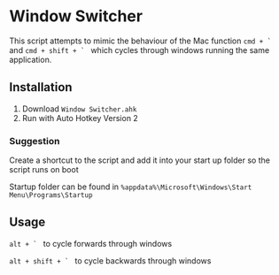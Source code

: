 # Window Switcher
This script attempts to mimic the behaviour of the Mac function ``cmd + ` `` and ``cmd + shift + ` `` which cycles through windows running the same application.

## Installation
1. Download `Window Switcher.ahk`
2. Run with Auto Hotkey Version 2

### Suggestion
Create a shortcut to the script and add it into your start up folder so the script runs on boot

Startup folder can be found in `%appdata%\Microsoft\Windows\Start Menu\Programs\Startup`

## Usage
``alt + ` `` to cycle forwards through windows

``alt + shift + ` `` to cycle backwards through windows

